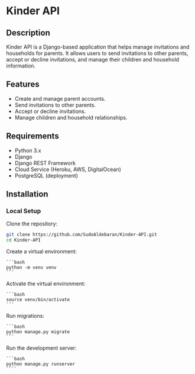 # Kinder API

## Description
Kinder API is a Django-based application that helps manage invitations and households for parents. It allows users to send invitations to other parents, accept or decline invitations, and manage their children and household information.

## Features
- Create and manage parent accounts.
- Send invitations to other parents.
- Accept or decline invitations.
- Manage children and household relationships.

## Requirements
- Python 3.x
- Django
- Django REST Framework
- Cloud Service (Heroku, AWS, DigitalOcean)
- PostgreSQL (deployment)

## Installation

### Local Setup

Clone the repository:
   ```bash
   git clone https://github.com/SudoAldebaran/Kinder-API.git
   cd Kinder-API
   ```

Create a virtual environment:

    ```bash
    python -m venv venv
    ```

Activate the virtual environment:

    ```bash
    source venv/bin/activate
    ```

Run migrations:

    ```bash
    python manage.py migrate
    ```

Run the development server:

    ```bash
    python manage.py runserver
    ````
